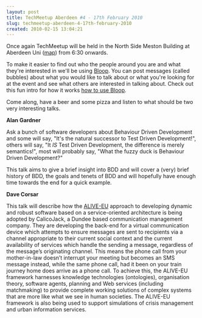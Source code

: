 ```yaml
---
layout: post
title: TechMeetup Aberdeen #4 - 17th February 2010
slug: techmeetup-aberdeen-4-17th-february-2010
created: 2010-02-15 13:04:21
---
```


Once again TechMeetup will be held in the North Side Meston Building at Aberdeen Uni (<a href="http://maps.google.co.uk/maps?f=q&source=s_q&hl=en&geocode=&q=Meston+Building+Aberdeen+University&sll=57.294593,-2.400159&sspn=0.017437,0.034075&ie=UTF8&hq=Meston+Building+Aberdeen+University&hnear=&ll=57.166146,-2.105802&spn=0.004375,0.008519&z=17&iwloc=C">map</a>) from 6:30 onwards.

To make it easier to find out who the people around you are and what they're interested in we'll be using <a title="Bloop" href="http://www.getbloop.com">Bloop</a>. You can post messages (called bubbles) about what you would like to talk about or what you're looking for at the event and see what others are interested in talking about. Check out this fun intro for how it works <a title="how to use Bloop" href="http://blog.getbloop.com/how-to-use-bloop">how to use Bloop</a>.

Come along, have a beer and some pizza and listen to what should be two very interesting talks.

<strong>Alan Gardner</strong>

Ask a bunch of software developers about Behaviour Driven Development and some will say, "It's the natural successor to Test Driven Development!", others will say, "It *IS* Test Driven Development, the difference is merely semantics!", most will probably say, "What the fuzzy duck is Behaviour Driven Development?"

This talk aims to give a brief insight into BDD and will cover a (very) brief history of BDD, the goals and tenets of BDD and will hopefully have enough time towards the end for a quick example.

<strong>Dave Corsar</strong>

This talk will describe how the <a href="http://www.ist-alive.eu/">ALIVE-EU</a> approach to developing dynamic and robust software based on a service-oriented architecture is being adopted by CalicoJack, a Dundee based communication management company.  They are developing the back-end for a virtual communication device which attempts to ensure messages are sent to recipients via a channel appropriate to their current social context and the current availability of services which handle the sending a message, regardless of the message’s originating channel.  This means the phone call from your mother-in-law doesn’t interrupt your meeting but becomes an SMS message instead, while the same phone call, had it been on your train journey home does  arrive as a phone call. To achieve this, the ALIVE-EU framework harnesses knowledge technologies (ontologies), organisation theory, software agents, planning and Web services (including matchmaking) to provide complete working solutions of complex systems that are more like what we see in human societies.  The ALIVE-EU framework is also being used to support simulations of crisis management and urban information services.